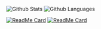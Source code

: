 ![Github Stats](https://github-readme-stats.vercel.app/api/?username=ReubenMathew&show_icons=true&title_color=111&icon_color=111&text_color=888&bg_color=fff)
![Github Languages](https://github-readme-stats.vercel.app/api/top-langs/?username=ReubenMathew&hide=Jupyter%20Notebook,html&title_color=111)

[![ReadMe Card](https://github-readme-stats.vercel.app/api/pin/?username=ReubenMathew&repo=FPGA-Encryption&title_color=111&icon_color=111&text_color=888&bg_color=fff)](https://github.com/ReubenMathew/FPGA-Encryption)
[![ReadMe Card](https://github-readme-stats.vercel.app/api/pin/?username=ReubenMathew&repo=DocScanner&title_color=111&icon_color=111&text_color=888&bg_color=fff)](https://github.com/ReubenMathew/DocScanner)

